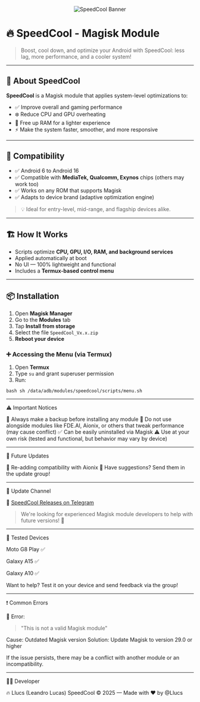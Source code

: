<p align="center">
  <img src="https://raw.githubusercontent.com/Llucs/SpeedCool-Modulo-Magisk/main/banner.png" alt="SpeedCool Banner" />
</p>

# 🔥 SpeedCool - Magisk Module

> Boost, cool down, and optimize your Android with SpeedCool: less lag, more performance, and a cooler system!

---

## 🚀 About SpeedCool

**SpeedCool** is a Magisk module that applies system-level optimizations to:

- ✅ Improve overall and gaming performance
- ❄️ Reduce CPU and GPU overheating
- 🧠 Free up RAM for a lighter experience
- ⚡ Make the system faster, smoother, and more responsive

---

## 📱 Compatibility

- ✅ Android 6 to Android 16
- ✅ Compatible with **MediaTek, Qualcomm, Exynos** chips (others may work too)
- ✅ Works on any ROM that supports Magisk
- ✅ Adapts to device brand (adaptive optimization engine)

> 💡 Ideal for entry-level, mid-range, and flagship devices alike.

---

## 🏗️ How It Works

- Scripts optimize **CPU, GPU, I/O, RAM, and background services**
- Applied automatically at boot
- No UI — 100% lightweight and functional
- Includes a **Termux-based control menu**

---

## 📦 Installation

1. Open **Magisk Manager**
2. Go to the **Modules** tab
3. Tap **Install from storage**
4. Select the file `SpeedCool_Vx.x.zip`
5. **Reboot your device**

### ➕ Accessing the Menu (via Termux)

1. Open **Termux**
2. Type `su` and grant superuser permission
3. Run:

`bash
sh /data/adb/modules/speedcool/scripts/menu.sh`


---

⚠️ Important Notices

💾 Always make a backup before installing any module
🚫 Do not use alongside modules like FDE.AI, Aionix, or others that tweak performance (may cause conflict)
✅ Can be easily uninstalled via Magisk
⚠️ Use at your own risk (tested and functional, but behavior may vary by device)


---

🔧 Future Updates

🔄 Re-adding compatibility with Aionix
📢 Have suggestions? Send them in the update group!


---

📢 Update Channel

🔗 [SpeedCool Releases on Telegram](https://t.me/SpeedCool_Releases)

> We're looking for experienced Magisk module developers to help with future versions! 💪




---

📱 Tested Devices

Moto G8 Play ✅

Galaxy A15 ✅

Galaxy A10 ✅


Want to help? Test it on your device and send feedback via the group!


---

❗ Common Errors

🔸 Error:

> "This is not a valid Magisk module"



Cause: Outdated Magisk version
Solution: Update Magisk to version 29.0 or higher

If the issue persists, there may be a conflict with another module or an incompatibility.


---

👨‍💻 Developer

🔥 Llucs (Leandro Lucas)
SpeedCool © 2025 — Made with ❤️ by @Llucs